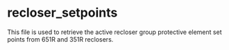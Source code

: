 # recloser_setpoints
This file is used to retrieve the active recloser group protective element set points from 651R and 351R reclosers.
